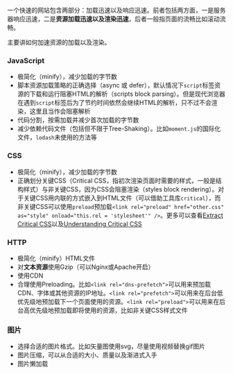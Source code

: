 一个快速的网站包含两部分：加载迅速以及响应迅速。前者包括两方面，一是服务器响应迅速，二是**资源加载迅速以及渲染迅速**，后者一般指页面的流畅比如滚动流畅。

主要讲如何加速资源的加载以及渲染。

### JavaScript

- 极简化（minify），减少加载的字节数
- 脚本资源加载策略的正确选择（async 或 defer），默认情况下`script`标签资源的下载和运行阻塞HTML的解析（scripts block parsing）。但是现代浏览器在遇到`script`标签后为了节约时间依然会继续HTML的解析，只不过不会渲染，这里且当作会阻塞解析
- 代码分割，按需加载并减少首次加载的字节数
- 减少依赖代码文件（包括但不限于Tree-Shaking）。比如`moment.js`的国际化文件，`lodash`未使用的方法等

### CSS

- 极简化（minify），减少加载的字节数
- 正确划分关键CSS（Critical CSS，指初次渲染页面时需要的样式，一般是结构样式）与非关键CSS，因为CSS会阻塞渲染（styles block rendering）。对于关键CSS用内联的方式嵌入到HTML文件（可以借助工具库`critical`），而非关键CSS可以使用`preload`预加载`<link rel="preload" href="other.css" as="style" onload="this.rel = 'stylesheet'" />`。更多可以查看[Extract Critical CSS](https://web.dev/extract-critical-css/)以及[Understanding Critical CSS](https://www.smashingmagazine.com/2015/08/understanding-critical-css/)

### HTTP

- 极简化（minify）HTML文件
- 对**文本资源**使用Gzip（可以Nginx或Apache开启）
- 使用CDN
- 合理使用Preloading。比如`<link rel="dns-prefetch">`可以用来预加载CDN、字体或其他资源的IP地址。`<link rel="prefetch">`可以用来在后台低优先级地预加载下一个页面使用的资源。`<link rel="preload">`可以用来在后台高优先级地预加载即将使用的资源，比如非关键CSS样式文件

### 图片

- 选择合适的图片格式。比如矢量图使用svg，尽量使用视频替换gif图片
- 图片压缩，可以从合适的大小、质量以及渐进式入手
- 图片懒加载
